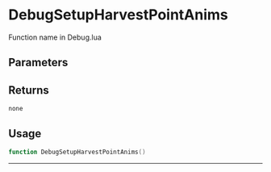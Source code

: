 # DebugSetupHarvestPointAnims
Function name in Debug.lua
## Parameters

## Returns
`none`
## Usage
```lua
function DebugSetupHarvestPointAnims()
```
---
